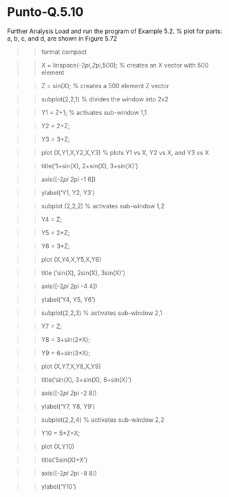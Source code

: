 # Punto-Q.5.10
Further Analysis
Load and run the program of Example 5.2.
% plot for parts: a, b, c, and d, are shown in Figure 5.72

>> format compact

>> X = linspace(-2*pi,2*pi,500); % creates an X vector with 500 element

>> Z = sin(X); % creates a 500 element Z vector

>> subplot(2,2,1) % divides the window into 2x2 

>> Y1 = Z+1; % activates sub-window 1,1

>> Y2 = 2+Z;

>> Y3 = 3+Z;

>> plot (X,Y1,X,Y2,X,Y3) % plots Y1 vs X, Y2 vs X, and Y3 vs X 

>> title(‘1+sin(X), 2+sin(X), 3+sin(X)’)

>> axis([-2*pi 2*pi -1 6])

>> ylabel(‘Y1, Y2, Y3’)

>> subplot (2,2,2) % activates sub-window 1,2

>> Y4 = Z;

>> Y5 = 2*Z;

>> Y6 = 3*Z;

>> plot (X,Y4,X,Y5,X,Y6)

>> title (‘sin(X), 2sin(X), 3sin(X)’)

>> axis([-2*pi 2*pi -4 4])

>> ylabel(‘Y4, Y5, Y6’)

>> subplot(2,2,3) % activates sub-window 2,1

>> Y7 = Z;

>> Y8 = 3+sin(2*X);

>> Y9 = 6+sin(3*X);

>> plot (X,Y7,X,Y8,X,Y9)

>> title(‘sin(X), 3+sin(X), 6+sin(X)’)

>> axis([-2*pi 2*pi -2 8])

>> ylabel(‘Y7, Y8, Y9’)

>> subplot(2,2,4) % activates sub-window 2,2

>> Y10 = 5*Z+X;

>> plot (X,Y10)

>> title(‘5sin(X)+X’)

>> axis([-2*pi 2*pi -8 8])

>> ylabel(‘Y10’)
